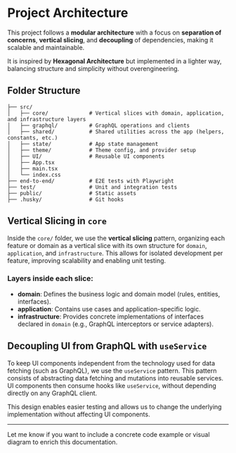 # Project Architecture

This project follows a **modular architecture** with a focus on **separation of concerns**, **vertical slicing**, and **decoupling** of dependencies, making it scalable and maintainable.

It is inspired by **Hexagonal Architecture** but implemented in a lighter way, balancing structure and simplicity without overengineering.

## Folder Structure

```
├── src/
│   ├── core/             # Vertical slices with domain, application, and infrastructure layers
│   ├── graphql/          # GraphQL operations and clients
│   ├── shared/           # Shared utilities across the app (helpers, constants, etc.)
│   ├── state/            # App state management
│   ├── theme/            # Theme config, and provider setup
│   ├── UI/               # Reusable UI components
│   ├── App.tsx
│   ├── main.tsx
│   └── index.css
├── end-to-end/           # E2E tests with Playwright
├── test/                 # Unit and integration tests
├── public/               # Static assets
├── .husky/               # Git hooks
```

## Vertical Slicing in `core`

Inside the `core/` folder, we use the **vertical slicing** pattern, organizing each feature or domain as a vertical slice with its own structure for `domain`, `application`, and `infrastructure`. This allows for isolated development per feature, improving scalability and enabling unit testing.

### Layers inside each slice:

- **domain**: Defines the business logic and domain model (rules, entities, interfaces).
- **application**: Contains use cases and application-specific logic.
- **infrastructure**: Provides concrete implementations of interfaces declared in `domain` (e.g., GraphQL interceptors or service adapters).

## Decoupling UI from GraphQL with `useService`

To keep UI components independent from the technology used for data fetching (such as GraphQL), we use the `useService` pattern. This pattern consists of abstracting data fetching and mutations into reusable services. UI components then consume hooks like `useService`, without depending directly on any GraphQL client.

This design enables easier testing and allows us to change the underlying implementation without affecting UI components.

---

Let me know if you want to include a concrete code example or visual diagram to enrich this documentation.

